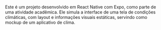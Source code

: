 Este é um projeto desenvolvido em React Native com Expo, como parte de uma atividade acadêmica. Ele simula a interface de uma tela de condições climáticas, com layout e informações visuais estáticas, servindo como mockup de um aplicativo de clima.
